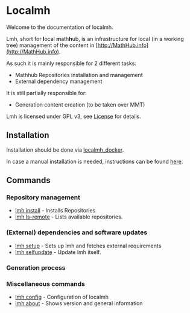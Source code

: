 # Localmh

Welcome to the documentation of localmh.

Lmh, short for <b>l</b>ocal <b>m</b>ath<b>h</b>ub, is an infrastructure for local (in a working tree) management of the content in [http://MathHub.info](http://MathHub.info).

As such it is mainly responsible for 2 different tasks:

* Mathhub Repositories installation and management
* External dependency management

It is still partially responsible for:

* Generation content creation (to be taken over MMT)

Lmh is licensed under GPL v3, see [License](license) for details.

## Installation

Installation should be done via [localmh_docker](https://github.com/KWARC/localmh_docker).

In case a manual installation is needed, instructions can be found [here](installation).

## Commands

### Repository management
* [lmh install](commands/install) - Installs Repositories
* [lmh ls-remote](commands/ls-remote) - Lists available repositories.

### (External) dependencies and software updates

* [lmh setup](commands/setup) - Sets up lmh and fetches external requirements
* [lmh selfupdate](commands/selfupdate) - Update lmh itself.

### Generation process

### Miscellaneous commands

* [lmh config](commands/config) - Configuration of localmh
* [lmh about](commands/about) - Shows version and general information
